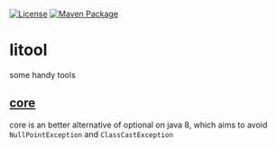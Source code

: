 [![License](https://img.shields.io/badge/License-Apache%202.0-blue.svg?style=flat-square)](https://opensource.org/licenses/Apache-2.0) [![Maven Package](https://github.com/leaderli/litool/actions/workflows/maven-publish.yml/badge.svg)](https://github.com/leaderli/litool/actions/workflows/maven-publish.yml)

# litool

some handy tools

## [core](litool-core/README.md)

core is an better alternative of optional on java 8, which aims to avoid
`NullPointException` and `ClassCastException`

